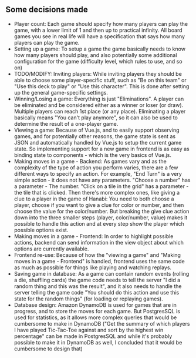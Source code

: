 ## Some decisions made

- Player count: Each game should specify how many players can play the game, with a lower limit of 1 and then up to practical infinity. All board games you see in real life will have a specification that says how many players can play the game.
- Setting up a game: To setup a game the game basically needs to know how many players should play, and also potentially some additional configuration for the game (difficulty level, which rules to use, and so on)
- TODO/MODIFY: Inviting players: While inviting players they should be able to choose some player-specific stuff, such as "Be on this team" or "Use this deck to play" or "Use this character". This is done after setting up the general game-specific settings.
- Winning/Losing a game: Everything is just "Eliminations". A player can be eliminated and be considered either as a winner or loser (or draw). Multiple players can reach 1st place (or any place). Eliminating a player basically means "You can't play anymore", so it can also be used to determine the result of a one-player game.
- Viewing a game: Because of Vue.js, and to easily support observing games, and for potentially other reasons, the game state is sent as JSON and automatically handled by Vue.js to setup the current game state. So implementing support for a new game in frontend is as easy as binding state to components - which is the very basics of Vue.js.
- Making moves in a game - Backend: As games vary and as the complexity of the type of action you perform varies, there are a few different ways to specify an action. For example, "End Turn" is a very simple action - it does not have any parameters. "Choose a number" has a parameter - The number. "Click on a tile in the grid" has a parameter - the tile that is clicked. Then there's more complex ones, like giving a clue to a player in the game of Hanabi: You need to both choose a player, choose if you want to give a clue for color or number, and then choose the value for the color/number. But breaking the give clue action down into the three smaller steps (player, color/number, value) makes it possible to handle this action and at every step show the player which possible options exist.
- Making moves in a game - Frontend: In order to highlight possible actions, backend can send information in the view object about which options are currently available.
- Frontend re-use: Because of how the "viewing a game" and "Making moves in a game - Frontend" is handled, frontend uses the same code as much as possible for things like playing and watching replays.
- Saving game in database: As a game can contain random events (rolling a die, shuffling cards) the game code needs to tell the server "I did a random thing and this was the result", and it also needs to handle the server telling the game code "You should do this action and use this state for the random things" (for loading or replaying games).
- Database design: Amazon DynamoDB is used for games that are in progress, and to store the moves for each game. But PostgresSQL is used for statistics, as it allows more complex queries that would be cumbersome to make in DynamoDB ("Get the summary of which players I have played Tic-Tac-Toe against and sort by the highest win percentage" can be made in PostgresSQL and while it's probably possible to make it in DynamoDB as well, I concluded that it would be cumbersome to design that)

